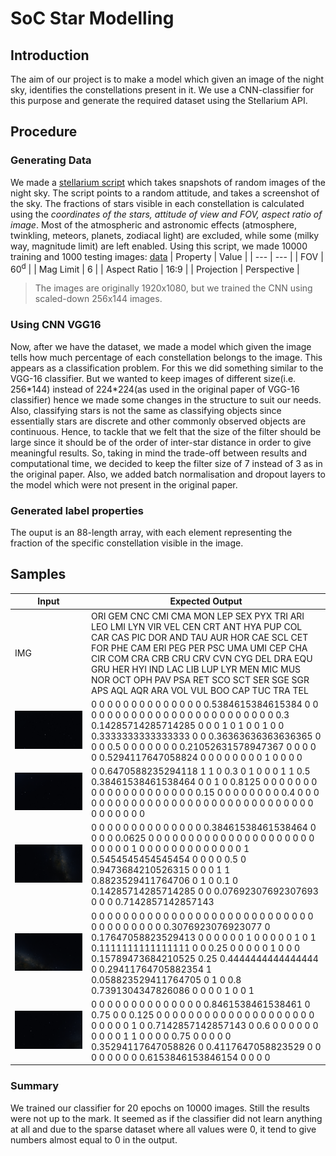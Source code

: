 # SoC Star Modelling
## Introduction
The aim of our project is to make a model which given an image of the night sky, identifies the constellations present in it. We use a CNN-classifier for this purpose and generate the required dataset using the Stellarium API.
## Procedure
### Generating Data
We made a [stellarium script](./generation_tools/bear-tracker.ssc) which takes snapshots of random images of the night sky.
The script points to a random attitude, and takes a screenshot of the sky. The fractions of stars visible in each constellation is calculated using the _coordinates of the stars, attitude of view and FOV, aspect ratio of image_. Most of the atmospheric and astronomic effects (atmosphere, twinkling, meteors, planets, zodiacal light) are excluded, while some (milky way, magnitude limit) are left enabled. Using this script, we made 10000 training and 1000 testing images: [data](https://drive.google.com/file/d/1ht-Py8yWtqoB3QZBt6jJJEHNFQDh-75X/view) 
| Property | Value |
| --- | --- |
| FOV | 60<sup>d</sup> |
| Mag Limit | 6 |
| Aspect Ratio | 16:9 |
| Projection | Perspective |
> The images are originally 1920x1080, but we trained the CNN using scaled-down 256x144 images.
### Using CNN VGG16
Now, after we have the dataset, we made a model which given the image tells how much percentage of each constellation belongs to the image. This appears as a classification problem. For this we did something similar to the VGG-16 classifier. But we wanted to keep images of different size(i.e. 256\*144) instead of 224*224(as used in the original paper of VGG-16 classifier) hence we made some changes in the structure to suit our needs. Also, classifying stars is not the same as classifying objects since essentially stars are discrete and other commonly observed objects are continuous. Hence, to tackle that we felt that the size of the filter should be large since it should be of the order of inter-star distance in order to give meaningful results. So, taking in mind the trade-off between results and computational time, we decided to keep the filter size of 7 instead of 3 as in the original paper. Also, we added batch normalisation and dropout layers to the model which were not present in the original paper.
### Generated label properties
The ouput is an 88-length array, with each element representing the fraction of the specific constellation visible in the image.
## Samples
| Input | Expected Output |
| --- | --- |
| IMG | ORI GEM CNC CMI CMA MON LEP SEX PYX TRI ARI LEO LMI LYN VIR VEL CEN CRT ANT HYA PUP COL CAR CAS PIC DOR AND TAU AUR HOR CAE SCL CET FOR PHE CAM ERI PEG PER PSC UMA UMI CEP CHA CIR COM CRA CRB CRU CRV CVN CYG DEL DRA EQU GRU HER HYI IND LAC LIB LUP LYR MEN MIC MUS NOR OCT OPH PAV PSA RET SCO SCT SER SGE SGR APS AQL AQR ARA VOL VUL BOO CAP TUC TRA TEL |
| ![0](./sample/0.png) | 0 0 0 0 0 0 0 0 0 0 0 0 0 0 0.5384615384615384 0 0 0 0 0 0 0 0 0 0 0 0 0 0 0 0 0 0 0 0 0 0 0 0 0 0.3 0.14285714285714285 0 0 0 1 0 1 0 0 1 0 0 0.3333333333333333 0 0 0.36363636363636365 0 0 0 0.5 0 0 0 0 0 0 0 0.21052631578947367 0 0 0 0 0 0.5294117647058824 0 0 0 0 0 0 0 0 1 0 0 0 0 |
| ![1](./sample/1.png) | 0 0.6470588235294118 1 1 0 0.3 0 1 0 0 0 1 1 0.5 0.38461538461538464 0 0 1 0 0.8125 0 0 0 0 0 0 0 0 0 0 0 0 0 0 0 0 0 0 0 0 0.15 0 0 0 0 0 0 0 0 0.4 0 0 0 0 0 0 0 0 0 0 0 0 0 0 0 0 0 0 0 0 0 0 0 0 0 0 0 0 0 0 0 0 0 0 0 0 0 0 |
| ![2](./sample/2.png) | 0 0 0 0 0 0 0 0 0 0 0 0 0 0 0.38461538461538464 0 0 0 0 0.0625 0 0 0 0 0 0 0 0 0 0 0 0 0 0 0 0 0 0 0 0 0 0 0 0 0 0 1 0 0 0 0 0 0 0 0 0 0 0 0 0 1 0.5454545454545454 0 0 0 0 0.5 0 0.9473684210526315 0 0 0 1 1 0.8823529411764706 0 1 0 0.1 0 0.14285714285714285 0 0 0.07692307692307693 0 0 0 0.7142857142857143 |
| ![3](./sample/3.png) | 0 0 0 0 0 0 0 0 0 0 0 0 0 0 0 0 0 0 0 0 0 0 0 0 0 0 0 0 0 0 0 0 0 0 0 0 0 0.3076923076923077 0 0.17647058823529413 0 0 0 0 0 0 1 0 0 0 0 0 1 0 1 0.1111111111111111 0 0 0.25 0 0 0 0 0 1 0 0 0 0.15789473684210525 0.25 0.4444444444444444 0 0.29411764705882354 1 0.058823529411764705 0 1 0 0.8 0.7391304347826086 0 0 0 0 1 0 0 1 |
| ![4](./sample/4.png) | 0 0 0 0 0 0 0 0 0 0 0 0 0 0 0.8461538461538461 0 0.75 0 0 0.125 0 0 0 0 0 0 0 0 0 0 0 0 0 0 0 0 0 0 0 0 0 0 0 0 0 1 0 0.7142857142857143 0 0.6 0 0 0 0 0 0 0 0 0 0 1 1 0 0 0 0 0.75 0 0 0 0 0 0.35294117647058826 0 0.4117647058823529 0 0 0 0 0 0 0 0 0.6153846153846154 0 0 0 0 |
### Summary
We trained our classifier for 20 epochs on 10000 images. Still the results were not up to the mark. It seemed as if the classifier did not learn anything at all and due to the sparse dataset where all values were 0, it tend to give numbers almost equal to 0 in the output.